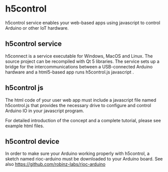 # h5control
h5control service enables your web-based apps using javascript to control Arduino or other IoT hardware.


## h5control service

h5connect is a service executable for Windows, MacOS and Linux. The source project can be recompiled with Qt 5 libraries. The service sets up a bridge for the intercommunications between a USB-connected Arduino hardware and a html5-based app runs h5control.js javascript .   


## h5control js

The html code of your user web app must include a javascript file named h5control.js that provides the necessary drive to configure and control Arduino IO in your javascript program.

For detailed introduction of the concept and a complete tutorial, please see example html files.


## h5control device

In order to make sure your Arduino working properly with h5control, a sketch named rioc-arduino must be downloaded to your Arduino board.  See also https://github.com/robinz-labs/rioc-arduino
